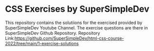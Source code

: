 # CSS Exercises by SuperSimpleDev

This repository contains the solutiions for the exercised provided by SuperSimpleDev Youtube Channel.
The exercise questions are there in SuperSimpleDev Github Repository.
Repository Link:https://github.com/SuperSimpleDev/html-css-course-2022/tree/main/1-exercise-solutions
